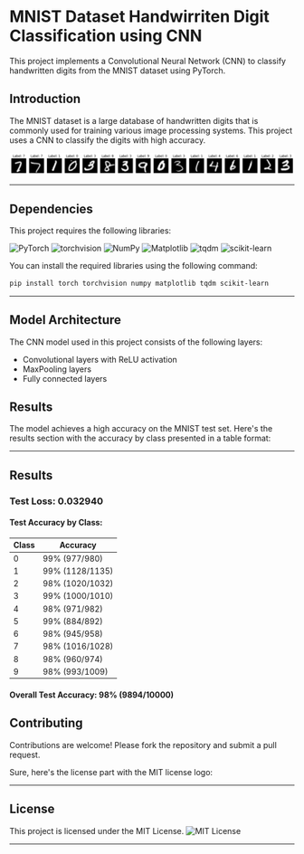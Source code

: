 # MNIST Dataset Handwirriten Digit Classification using CNN

This project implements a Convolutional Neural Network (CNN) to classify handwritten digits from the MNIST dataset using PyTorch.

## Introduction

The MNIST dataset is a large database of handwritten digits that is commonly used for training various image processing systems. This project uses a CNN to classify the digits with high accuracy.

![](MNISTpng.png)

---

## Dependencies

This project requires the following libraries:

![PyTorch](https://img.shields.io/badge/PyTorch-%23EE4C2C.svg?style=flat&logo=PyTorch&logoColor=white)
![torchvision](https://img.shields.io/badge/torchvision-%23EE4C2C.svg?style=flat&logo=PyTorch&logoColor=white)
![NumPy](https://img.shields.io/badge/numpy-%23013243.svg?style=flat&logo=numpy&logoColor=white)
![Matplotlib](https://img.shields.io/badge/matplotlib-%23ffffff.svg?style=flat&logo=matplotlib&logoColor=black)
![tqdm](https://img.shields.io/badge/tqdm-%2300BFFF.svg?style=flat)
![scikit-learn](https://img.shields.io/badge/scikit--learn-%23F7931E.svg?style=flat&logo=scikit-learn&logoColor=white)

You can install the required libraries using the following command:

```bash
pip install torch torchvision numpy matplotlib tqdm scikit-learn
```

---
## Model Architecture

The CNN model used in this project consists of the following layers:

- Convolutional layers with ReLU activation
- MaxPooling layers
- Fully connected layers

## Results

The model achieves a high accuracy on the MNIST test set. 
Here's the results section with the accuracy by class presented in a table format:

---

## Results

### Test Loss: 0.032940

#### Test Accuracy by Class:

| Class | Accuracy |
|-------|----------|
| 0     | 99% (977/980) |
| 1     | 99% (1128/1135) |
| 2     | 98% (1020/1032) |
| 3     | 99% (1000/1010) |
| 4     | 98% (971/982) |
| 5     | 99% (884/892) |
| 6     | 98% (945/958) |
| 7     | 98% (1016/1028) |
| 8     | 98% (960/974) |
| 9     | 98% (993/1009) |

#### Overall Test Accuracy: 98% (9894/10000)

## Contributing

Contributions are welcome! Please fork the repository and submit a pull request.

Sure, here's the license part with the MIT license logo:

---

## License

This project is licensed under the MIT License. ![MIT License](https://img.shields.io/badge/License-MIT-yellow.svg)

---
